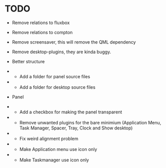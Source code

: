 # TODO

- Remove relations to fluxbox
- Remove relations to compton
- Remove screensaver, this will remove the QML dependency
- Remove desktop-plugins, they are kinda buggy.

- Better structure

- - Add a folder for panel source files

- - Add a folder for desktop source files

- Panel

- - Add a checkbox for making the panel transparent

- - Remove unwanted plugins for the bare minimium (Application Menu, Task Manager, Spacer, Tray, Clock and Show desktop)

- - Fix weird alignment problem

- - Make Application menu use icon only

- - Make Taskmanager use icon only
